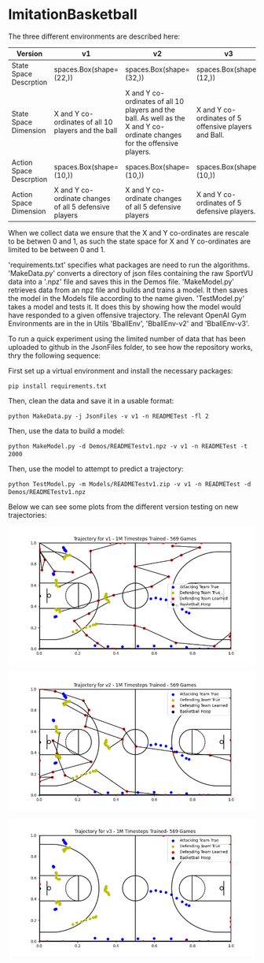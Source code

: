 # ImitationBasketball

The three different environments are described here:

| Version                 | v1                                                     | v2                                                                                                                         | v3                                                    |
|-------------------------|--------------------------------------------------------|----------------------------------------------------------------------------------------------------------------------------|-------------------------------------------------------|
| State Space Descrption  | spaces.Box(shape=(22,))                                | spaces.Box(shape=(32,))                                                                                                    | spaces.Box(shape=(12,))                               |
| State Space Dimension   | X and Y co-ordinates of all 10 players and the ball    | X and Y co-ordinates of all 10 players and the ball. As well as the X and Y co-ordinate changes for the offensive players. | X and Y co-ordinates of 5 offensive players and Ball. |
| Action Space Descrption | spaces.Box(shape=(10,))                                | spaces.Box(shape=(10,))                                                                                                    | spaces.Box(shape=(10,))                               |                      |
| Action Space Dimension  | X and Y co-ordinate changes of all 5 defensive players |  X and Y co-ordinate changes of all 5 defensive players                                                                     | X and Y co-ordinates of 5 defensive players.          |                         |                         |

When we collect data we ensure that the X and Y co-ordinates are rescale to be betwen 0 and 1, as such the state space for X and Y co-ordinates are limited to be between 0 and 1.


'requirements.txt' specifies what packages are need to run the algorithms. 
'MakeData.py' converts a directory of json files containing the raw SportVU data into a '.npz' file and saves this in the Demos file.
'MakeModel.py' retrieves data from an npz file and builds and trains a model. It then saves the model in the Models file according to the name given. 
'TestModel.py' takes a model and tests it. It does this by showing how the model would have responded to a given offensive trajectory.
The relevant OpenAI Gym Environments are in the  in Utils 'BballEnv', 'BballEnv-v2' and 'BballEnv-v3'.


To run a quick experiment using the limited number of data that has been uploaded to github in the JsonFiles folder, to see how the repository works, thry the following sequence:

First set up a virtual environment and install the necessary packages:

``` 
pip install requirements.txt
```

Then, clean the data and save it in a usable format:

```
python MakeData.py -j JsonFiles -v v1 -n READMETest -fl 2
```
Then, use the data to build a model:
```
python MakeModel.py -d Demos/READMETestv1.npz -v v1 -n READMETest -t 2000
```
Then, use the model to attempt to predict a trajectory:
``` 
python TestModel.py -m Models/READMETestv1.zip -v v1 -n READMETest -d Demos/READMETestv1.npz
```

Below we can see some plots from the different version testing on new trajectories:

![Alt text](TestImages/FullDatav1.png?raw=true "Title")

![Alt text](TestImages/FullDatav2.png?raw=true "Title")

![Alt text](TestImages/FullDatav3.png?raw=true "Title")
